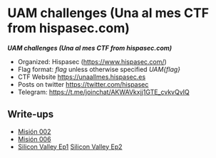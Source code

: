 # UAM challenges (Una al mes CTF from hispasec.com)

***UAM challenges (Una al mes CTF from hispasec.com)***
* Organized: Hispasec (https://www.hispasec.com/)
* Flag format: *flag* unless otherwise specified *UAM{flag}*
* CTF Website https://unaallmes.hispasec.es
* Posts on twitter https://twitter.com/hispasec
* Telegram: https://t.me/joinchat/AKWAVkxjj1GTE_cvkvQvIQ

## Write-ups

* [Misión 002](https://github.com/1r0dm480/CTF-Wr1T3uPs/tree/master/UAM/UAM-Mision02)
* [Misión 006](https://github.com/1r0dm480/CTF-Wr1T3uPs/tree/master/UAM/UAM-Mision06)
* [Silicon Valley Ep1](https://github.com/1r0dm480/CTF-Wr1T3uPs/blob/master/UAM/SiliconValley/Episodio1/Writeup-UAM-Silicon_Valley-Ep1-1v4n.pdf)
[Silicon Valley Ep2](https://github.com/1r0dm480/CTF-Wr1T3uPs/blob/master/UAM/SiliconValley/Episodio2/UAM-Episodio2-Silicon_Valley-1v4n.pdf)
